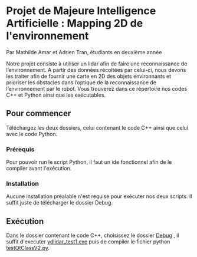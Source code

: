 # Projet de Majeure Intelligence Artificielle : Mapping 2D de l'environnement

Par Mathilde Amar et Adrien Tran, étudiants en deuxième année

Notre projet consiste à utiliser un lidar afin de faire une reconnaissance de l’environnement. A partir des données récoltées par celui-ci, nous devons les traiter afin de fournir une carte en 2D des objets environnants et prioriser les obstacles dans l’optique de la reconnaissance de l’environnement par le robot.
Vous trouverez dans ce répertoire nos codes C++ et Python ainsi que les exécutables.

## Pour commencer

Téléchargez les deux dossiers, celui contenant le code C++ ainsi que celui avec le code Python.

### Prérequis

Pour pouvoir run le script Python, il faut un ide fonctionnel afin de le compiler avant l'exécution.

### Installation

Aucune installation préalable n'est requise pour exécuter nos deux scripts. Il suffit juste de télécharger le dossier Debug.

## Exécution

Dans le dossier contenant le code C++, choisissez le dossier [Debug](Mapping2D/Debug) , il suffit d'executer [ydlidar_test1.exe](Mapping2D/Debug/ydlidar_test1.exe) puis de compiler le fichier python [testQtClassV2.py](Mapping2D/Debug/testQTclassV2.py).

